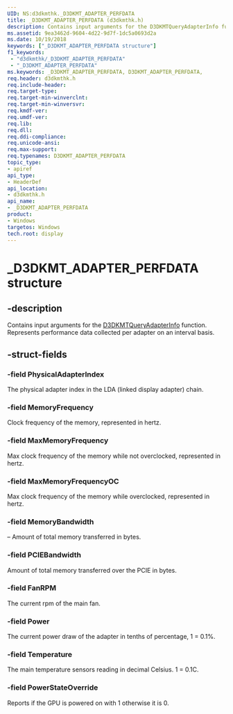 ```yaml
---
UID: NS:d3dkmthk._D3DKMT_ADAPTER_PERFDATA
title: _D3DKMT_ADAPTER_PERFDATA (d3dkmthk.h)
description: Contains input arguments for the D3DKMTQueryAdapterInfo function. Represents performance data collected per adapter on an interval basis.
ms.assetid: 9ea3462d-9604-4d22-9d7f-1dc5a0693d2a
ms.date: 10/19/2018
keywords: ["_D3DKMT_ADAPTER_PERFDATA structure"]
f1_keywords:
 - "d3dkmthk/_D3DKMT_ADAPTER_PERFDATA"
 - "_D3DKMT_ADAPTER_PERFDATA"
ms.keywords: _D3DKMT_ADAPTER_PERFDATA, D3DKMT_ADAPTER_PERFDATA,
req.header: d3dkmthk.h
req.include-header:
req.target-type:
req.target-min-winverclnt:
req.target-min-winversvr:
req.kmdf-ver:
req.umdf-ver:
req.lib:
req.dll:
req.ddi-compliance:
req.unicode-ansi:
req.max-support:
req.typenames: D3DKMT_ADAPTER_PERFDATA
topic_type:
- apiref
api_type:
- HeaderDef
api_location:
- d3dkmthk.h
api_name:
- _D3DKMT_ADAPTER_PERFDATA
product: 
- Windows
targetos: Windows
tech.root: display
---
```


# _D3DKMT_ADAPTER_PERFDATA structure

## -description

Contains input arguments for the [D3DKMTQueryAdapterInfo](nf-d3dkmthk-d3dkmtqueryadapterinfo.md) function. Represents performance data collected per adapter on an interval basis.

## -struct-fields

### -field PhysicalAdapterIndex

The physical adapter index in the LDA (linked display adapter) chain.

### -field MemoryFrequency

Clock frequency of the memory, represented in hertz.

### -field MaxMemoryFrequency

Max clock frequency of the memory while not overclocked, represented in hertz.

### -field MaxMemoryFrequencyOC

Max clock frequency of the memory while overclocked, represented in hertz.

### -field MemoryBandwidth

– Amount of total memory transferred in bytes.

### -field PCIEBandwidth

Amount of total memory transferred over the PCIE in bytes.

### -field FanRPM

The current rpm of the main fan.

### -field Power

The current power draw of the adapter in tenths of percentage, 1 = 0.1%.

### -field Temperature

The main temperature sensors reading in decimal Celsius. 1 = 0.1C.

### -field PowerStateOverride

Reports if the GPU is powered on with 1 otherwise it is 0.

